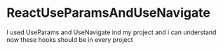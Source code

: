 # ReactUseParamsAndUseNavigate
 I used UseParams and UseNavigate ind my project and i can understand now these hooks should be in every project
